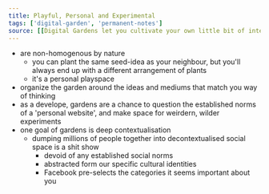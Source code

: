 ```yaml
---
title: Playful, Personal and Experimental
tags: ['digital-garden', 'permanent-notes']
source: [[Digital Gardens let you cultivate your own little bit of internet]]
---
```


- are non-homogenous by nature
	- you can plant the same seed-idea as your neighbour, but you'll always end up with a different arrangement of plants
	- it's a personal playspace
- organize the garden around the ideas and mediums that match you way of thinking
- as a develope, gardens are a chance to question the established norms of a 'personal website', and make space for weirdern, wilder experiments
- one goal of gardens is deep contextualisation
	- dumping millions of people together into decontextualised social space is a shit show
		- devoid of any established social norms
		- abstracted form our specific cultural identities
		- Facebook pre-selects the categories it seems important about you

